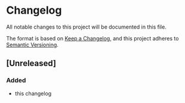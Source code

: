 # Changelog

All notable changes to this project will be documented in this file.

The format is based on [Keep a Changelog](https://keepachangelog.com/en/1.1.0/),
and this project adheres to [Semantic Versioning](https://semver.org/spec/v2.0.0.html).

## [Unreleased]

### Added

- this changelog


<!-- ## [v0.0.1] - 2023-05-05 -->

 
<!-- [unreleased]: https://github.com/naps-dev/elcamino/compare/v0.0.1...HEAD -->
<!-- [0.5.0]: https://github.com/naps-dev/elcamino/compare/v0.0.1...v2.0.1-2 -->
<!-- [v0.0.1]: https://github.com/naps-dev/elcamino/releases/tag/v0.0.1 -->
